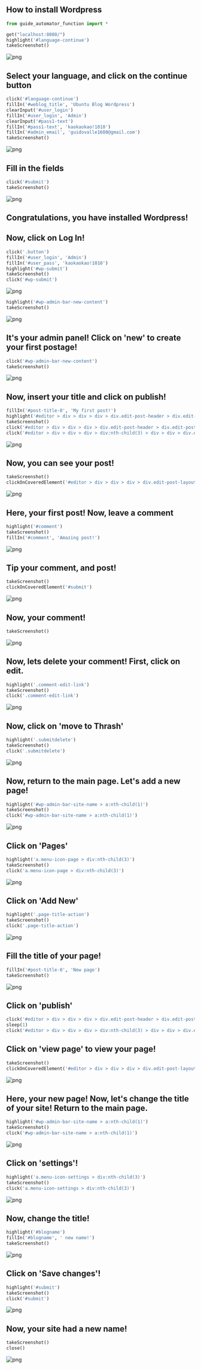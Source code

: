 
## How to install Wordpress


```python
from guide_automator_function import *

get("localhost:8080/")
highlight('#language-continue')
takeScreenshot()

```


![png](Wordpress_files/Wordpress_1_0.png)


## Select your language, and click on the continue button


```python
click('#language-continue')
fillIn('#weblog_title', 'Ubuntu Blog Wordpress')
clearInput('#user_login')
fillIn('#user_login', 'Admin')
clearInput('#pass1-text')
fillIn('#pass1-text', 'kaokaokao!1010')
fillIn('#admin_email', 'guidovalle1608@gmail.com')
takeScreenshot()
```


![png](Wordpress_files/Wordpress_3_0.png)


## Fill in the fields


```python
click('#submit')
takeScreenshot()
```


![png](Wordpress_files/Wordpress_5_0.png)


## Congratulations, you have installed Wordpress!

## Now, click on Log In!


```python
click('.button')
fillIn('#user_login', 'Admin')
fillIn('#user_pass', 'kaokaokao!1010')
highlight('#wp-submit')
takeScreenshot()
click('#wp-submit')

```


![png](Wordpress_files/Wordpress_8_0.png)



```python
highlight('#wp-admin-bar-new-content')
takeScreenshot()
```


![png](Wordpress_files/Wordpress_9_0.png)


## It's your admin panel! Click on 'new' to create your first postage!


```python
click('#wp-admin-bar-new-content')
takeScreenshot()
```


![png](Wordpress_files/Wordpress_11_0.png)


## Now, insert your title and click on publish!


```python
fillIn('#post-title-0', 'My first post!')
highlight('#editor > div > div > div > div.edit-post-header > div.edit-post-header__settings > button.components-button.editor-post-publish-panel__toggle.is-button.is-primary')
takeScreenshot()
click('#editor > div > div > div > div.edit-post-header > div.edit-post-header__settings > button.components-button.editor-post-publish-panel__toggle.is-button.is-primary')
click('#editor > div > div > div > div:nth-child(3) > div > div > div.editor-post-publish-panel__header > div > button')
```


![png](Wordpress_files/Wordpress_13_0.png)


## Now, you can see your post!


```python
takeScreenshot()
clickOnCoveredElement('#editor > div > div > div > div.edit-post-layout__content > div.components-notice-list > div > div > a')
```


![png](Wordpress_files/Wordpress_15_0.png)


## Here, your first post! Now, leave a comment


```python
highlight('#comment')
takeScreenshot()
fillIn('#comment', 'Amazing post!')
```


![png](Wordpress_files/Wordpress_17_0.png)


## Tip your comment, and post!


```python
takeScreenshot()
clickOnCoveredElement('#submit')

```


![png](Wordpress_files/Wordpress_19_0.png)


## Now, your comment!


```python
takeScreenshot()
```


![png](Wordpress_files/Wordpress_21_0.png)


## Now, lets delete your comment! First, click on edit.


```python
highlight('.comment-edit-link')
takeScreenshot()
click('.comment-edit-link')

```


![png](Wordpress_files/Wordpress_23_0.png)


## Now, click on 'move to Thrash'


```python
highlight('.submitdelete')
takeScreenshot()
click('.submitdelete')

```


![png](Wordpress_files/Wordpress_25_0.png)


## Now, return to the main page. Let's add a new page!


```python
highlight('#wp-admin-bar-site-name > a:nth-child(1)')
takeScreenshot()
click('#wp-admin-bar-site-name > a:nth-child(1)')

```


![png](Wordpress_files/Wordpress_27_0.png)


## Click on 'Pages'


```python
highlight('a.menu-icon-page > div:nth-child(3)')
takeScreenshot()
click('a.menu-icon-page > div:nth-child(3)')
```


![png](Wordpress_files/Wordpress_29_0.png)


## Click on 'Add New'


```python
highlight('.page-title-action')
takeScreenshot()
click('.page-title-action')
```


![png](Wordpress_files/Wordpress_31_0.png)


## Fill the title of your page!


```python
fillIn('#post-title-0', 'New page')
takeScreenshot()
```


![png](Wordpress_files/Wordpress_33_0.png)


## Click on 'publish'


```python
click('#editor > div > div > div > div.edit-post-header > div.edit-post-header__settings > button.components-button.editor-post-publish-panel__toggle.is-button.is-primary')
sleep(1)
click('#editor > div > div > div > div:nth-child(3) > div > div > div.editor-post-publish-panel__header > div > button')
```

## Click on 'view page' to view your page!


```python
takeScreenshot()
clickOnCoveredElement('#editor > div > div > div > div.edit-post-layout__content > div.components-notice-list > div > div > a')
```


![png](Wordpress_files/Wordpress_37_0.png)


## Here, your new page! Now, let's change the title of your site! Return to the main page.


```python
highlight('#wp-admin-bar-site-name > a:nth-child(1)')
takeScreenshot()
click('#wp-admin-bar-site-name > a:nth-child(1)')

```


![png](Wordpress_files/Wordpress_39_0.png)


## Click on 'settings'!


```python
highlight('a.menu-icon-settings > div:nth-child(3)')
takeScreenshot()
click('a.menu-icon-settings > div:nth-child(3)')
```


![png](Wordpress_files/Wordpress_41_0.png)


## Now, change the title!


```python
highlight('#blogname')
fillIn('#blogname', ' new name!')
takeScreenshot()
```


![png](Wordpress_files/Wordpress_43_0.png)


## Click on 'Save changes'!


```python
highlight('#submit')
takeScreenshot()
click('#submit')
```


![png](Wordpress_files/Wordpress_45_0.png)


## Now, your site had a new name!


```python
takeScreenshot()
close()
```


![png](Wordpress_files/Wordpress_47_0.png)

